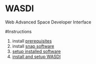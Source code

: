 # WASDI

Web Advanced Space Developer Interface

#Instructions

1. install [prerequisites](./prerequisites.md)
1. install [snap software](./snap.md)
1. [setup installed software](./setup.md)
1. [install and setup WASDI](./wasdi.md)